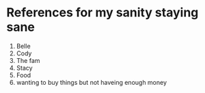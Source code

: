 # References for my sanity staying sane
1. Belle
2. Cody
3. The fam
4. Stacy
5. Food
6. wanting to buy things but not haveing enough money


